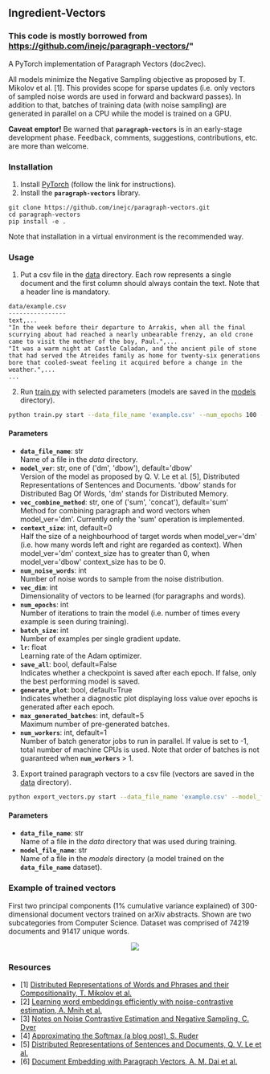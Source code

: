 ## Ingredient-Vectors

### This code is mostly borrowed from https://github.com/inejc/paragraph-vectors/"

A PyTorch implementation of Paragraph Vectors (doc2vec).

All models minimize the Negative Sampling objective as proposed by T. Mikolov et al. [1]. This provides scope for sparse updates (i.e. only vectors of sampled noise words are used in forward and backward passes). In addition to that, batches of training data (with noise sampling) are generated in parallel on a CPU while the model is trained on a GPU.

**Caveat emptor!** Be warned that **`paragraph-vectors`** is in an early-stage development phase. Feedback, comments, suggestions, contributions, etc. are more than welcome.

### Installation
1. Install [PyTorch](http://pytorch.org) (follow the link for instructions).
2. Install the **`paragraph-vectors`** library.
```
git clone https://github.com/inejc/paragraph-vectors.git
cd paragraph-vectors
pip install -e .
```
Note that installation in a virtual environment is the recommended way.

### Usage
1. Put a csv file in the [data](data) directory. Each row represents a single document and the first column should always contain the text. Note that a header line is mandatory.
```text
data/example.csv
----------------
text,...
"In the week before their departure to Arrakis, when all the final scurrying about had reached a nearly unbearable frenzy, an old crone came to visit the mother of the boy, Paul.",...
"It was a warm night at Castle Caladan, and the ancient pile of stone that had served the Atreides family as home for twenty-six generations bore that cooled-sweat feeling it acquired before a change in the weather.",...
...
```
2. Run [train.py](paragraphvec/train.py) with selected parameters (models are saved in the [models](models) directory).
```bash
python train.py start --data_file_name 'example.csv' --num_epochs 100 --batch_size 32 --num_noise_words 2 --vec_dim 100 --lr 1e-3
```

#### Parameters
* **`data_file_name`**: str\
Name of a file in the *data* directory.
* **`model_ver`**: str, one of ('dm', 'dbow'), default='dbow'\
Version of the model as proposed by Q. V. Le et al. [5], Distributed Representations of Sentences and Documents. 'dbow' stands for Distributed Bag Of Words, 'dm' stands for Distributed Memory.
* **`vec_combine_method`**: str, one of ('sum', 'concat'), default='sum'\
Method for combining paragraph and word vectors when model_ver='dm'. Currently only the 'sum' operation is implemented.
* **`context_size`**: int, default=0\
Half the size of a neighbourhood of target words when model_ver='dm' (i.e. how many words left and right are regarded as context). When model_ver='dm' context_size has to greater than 0, when model_ver='dbow' context_size has to be 0.
* **`num_noise_words`**: int\
Number of noise words to sample from the noise distribution.
* **`vec_dim`**: int\
Dimensionality of vectors to be learned (for paragraphs and words).
* **`num_epochs`**: int\
Number of iterations to train the model (i.e. number of times every example is seen during training).
* **`batch_size`**: int\
Number of examples per single gradient update.
* **`lr`**: float\
Learning rate of the Adam optimizer.
* **`save_all`**: bool, default=False\
Indicates whether a checkpoint is saved after each epoch. If false, only the best performing model is saved.
* **`generate_plot`**: bool, default=True\
Indicates whether a diagnostic plot displaying loss value over epochs is generated after each epoch.
* **`max_generated_batches`**: int, default=5\
Maximum number of pre-generated batches.
* **`num_workers`**: int, default=1\
Number of batch generator jobs to run in parallel. If value is set to -1, total number of machine CPUs is used. Note that order of batches is not guaranteed when **`num_workers`** > 1.

3. Export trained paragraph vectors to a csv file (vectors are saved in the [data](data) directory).
```bash
python export_vectors.py start --data_file_name 'example.csv' --model_file_name 'example_model.dbow_numnoisewords.2_vecdim.100_batchsize.32_lr.0.001000_epoch.25_loss.0.981524.pth.tar'
```

#### Parameters
* **`data_file_name`**: str\
Name of a file in the *data* directory that was used during training.
* **`model_file_name`**: str\
Name of a file in the *models* directory (a model trained on the **`data_file_name`** dataset).

### Example of trained vectors
First two principal components (1% cumulative variance explained) of 300-dimensional document vectors trained on arXiv abstracts. Shown are two subcategories from Computer Science. Dataset was comprised of 74219 documents and 91417 unique words.
<p align="center">
    <img src="/.github/learned_vectors_pca.png?raw=true"/>
</p>

### Resources
* [1] [Distributed Representations of Words and Phrases and their Compositionality, T. Mikolov et al.](https://arxiv.org/abs/1310.4546)
* [2] [Learning word embeddings efficiently with noise-contrastive estimation, A. Mnih et al.](http://papers.nips.cc/paper/5165-learning-word-embeddings-efficiently-with)
* [3] [Notes on Noise Contrastive Estimation and Negative Sampling, C. Dyer](https://arxiv.org/abs/1410.8251)
* [4] [Approximating the Softmax (a blog post), S. Ruder](http://ruder.io/word-embeddings-softmax/index.html)
* [5] [Distributed Representations of Sentences and Documents, Q. V. Le et al.](https://arxiv.org/abs/1405.4053)
* [6] [Document Embedding with Paragraph Vectors, A. M. Dai et al.](https://arxiv.org/abs/1507.07998)
